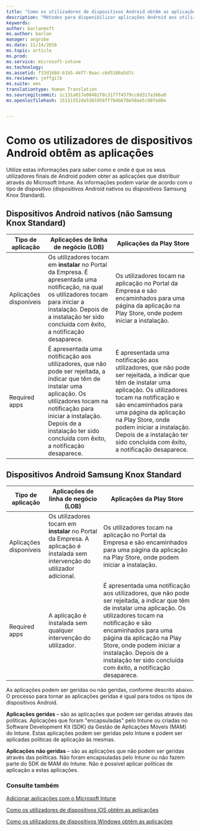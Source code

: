 ```yaml
---
title: "Como os utilizadores de dispositivos Android obtêm as aplicações | Microsoft Intune"
description: "Métodos para disponibilizar aplicações Android aos utilizadores finais"
keywords: 
author: barlanmsft
ms.author: barlan
manager: angrobe
ms.date: 11/14/2016
ms.topic: article
ms.prod: 
ms.service: microsoft-intune
ms.technology: 
ms.assetid: f33d1684-b1b5-44f7-9aac-c6d5186a5d7c
ms.reviewer: jeffgilb
ms.suite: ems
translationtype: Human Translation
ms.sourcegitcommit: 1c131a017e08482f0c31f7f4579cc8d317a366a0
ms.openlocfilehash: 15151552da5365958ff784b678e58ae5c88fed0e


---
```



# <a name="how-your-android-users-get-their-apps"></a>Como os utilizadores de dispositivos Android obtêm as aplicações
Utilize estas informações para saber como e onde é que os seus utilizadores finais de Android podem obter as aplicações que distribuir através do Microsoft Intune. As informações podem variar de acordo com o tipo de dispositivo (dispositivos Android nativos ou dispositivos Samsung Knox Standard).

## <a name="native-non-samsung-knox-standard-android-devices"></a>Dispositivos Android nativos (não Samsung Knox Standard)

| Tipo de aplicação | Aplicações de linha de negócio (LOB) | Aplicações da Play Store  |
| ------------- |-------------| -----|
| Aplicações disponíveis      | Os utilizadores tocam em **instalar** no Portal da Empresa. É apresentada uma notificação, na qual os utilizadores tocam para iniciar a instalação. Depois de a instalação ter sido concluída com êxito, a notificação desaparece. | Os utilizadores tocam na aplicação no Portal da Empresa e são encaminhados para uma página da aplicação na Play Store, onde podem iniciar a instalação.|
| Required apps      | É apresentada uma notificação aos utilizadores, que não pode ser rejeitada, a indicar que têm de instalar uma aplicação. Os utilizadores tocam na notificação para iniciar a instalação. Depois de a instalação ter sido concluída com êxito, a notificação desaparece.    | É apresentada uma notificação aos utilizadores, que não pode ser rejeitada, a indicar que têm de instalar uma aplicação. Os utilizadores tocam na notificação e são encaminhados para uma página da aplicação na Play Store, onde podem iniciar a instalação. Depois de a instalação ter sido concluída com êxito, a notificação desaparece. |

## <a name="samsung-knox-standard-android-devices"></a>Dispositivos Android Samsung Knox Standard

| Tipo de aplicação | Aplicações de linha de negócio (LOB) | Aplicações da Play Store  |
| ------------- |-------------| -----|
| Aplicações disponíveis      | Os utilizadores tocam em **instalar** no Portal da Empresa. A aplicação é instalada sem intervenção do utilizador adicional. | Os utilizadores tocam na aplicação no Portal da Empresa e são encaminhados para uma página da aplicação na Play Store, onde podem iniciar a instalação.|
| Required apps      | A aplicação é instalada sem qualquer intervenção do utilizador.    | É apresentada uma notificação aos utilizadores, que não pode ser rejeitada, a indicar que têm de instalar uma aplicação. Os utilizadores tocam na notificação e são encaminhados para uma página da aplicação na Play Store, onde podem iniciar a instalação. Depois de a instalação ter sido concluída com êxito, a notificação desaparece. |

As aplicações podem ser geridas ou não geridas, conforme descrito abaixo. O processo para tornar as aplicações geridas é igual para todos os tipos de dispositivos Android.

**Aplicações geridas** – são as aplicações que podem ser geridas através das políticas. Aplicações que foram "encapsuladas" pelo Intune ou criadas no Software Development Kit (SDK) da Gestão de Aplicações Móveis (MAM) do Intune. Estas aplicações podem ser geridas pelo Intune e podem ser aplicadas políticas de aplicação às mesmas.

**Aplicações não geridas** – são as aplicações que não podem ser geridas através das políticas. Não foram encapsuladas pelo Intune ou não fazem parte do SDK de MAM do Intune. Não é possível aplicar políticas de aplicação a estas aplicações.

### <a name="see-also"></a>Consulte também
[Adicionar aplicações com o Microsoft Intune](/intune/deploy-use/add-apps)

[Como os utilizadores de dispositivos iOS obtêm as aplicações](how-your-ios-users-get-their-apps.md)

[Como os utilizadores de dispositivos Windows obtêm as aplicações](how-your-windows-users-get-their-apps.md)



<!--HONumber=Nov16_HO2-->


